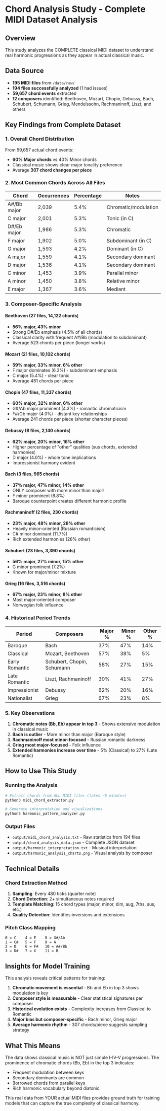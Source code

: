 # Chord Analysis Study - Complete MIDI Dataset Analysis

## Overview

This study analyzes the COMPLETE classical MIDI dataset to understand real harmonic progressions as they appear in actual classical music.

## Data Source

- **195 MIDI files** from `/data/raw/`
- **194 files successfully analyzed** (1 had issues)
- **59,657 chord events** extracted
- **12 composers** identified: Beethoven, Mozart, Chopin, Debussy, Bach, Schubert, Schumann, Grieg, Mendelssohn, Rachmaninoff, Liszt, and others

## Key Findings from Complete Dataset

### 1. Overall Chord Distribution

From 59,657 actual chord events:
- **60% Major chords** vs 40% Minor chords
- Classical music shows clear major tonality preference
- Average **307 chord changes per piece**

### 2. Most Common Chords Across All Files

| Chord | Occurrences | Percentage | Notes |
|-------|------------|------------|-------|
| A#/Bb major | 2,039 | 5.4% | Chromatic/modulation |
| C major | 2,001 | 5.3% | Tonic (in C) |
| D#/Eb major | 1,986 | 5.3% | Chromatic |
| F major | 1,902 | 5.0% | Subdominant (in C) |
| G major | 1,593 | 4.2% | Dominant (in C) |
| A major | 1,559 | 4.1% | Secondary dominant |
| D major | 1,536 | 4.1% | Secondary dominant |
| C minor | 1,453 | 3.9% | Parallel minor |
| A minor | 1,450 | 3.8% | Relative minor |
| E major | 1,367 | 3.6% | Mediant |

### 3. Composer-Specific Analysis

#### Beethoven (27 files, 14,122 chords)
- **56% major, 43% minor**
- Strong D#/Eb emphasis (4.5% of all chords)
- Classical clarity with frequent A#/Bb (modulation to subdominant)
- Average 523 chords per piece (longer works)

#### Mozart (21 files, 10,102 chords)
- **59% major, 33% minor, 6% other**
- F major dominates (6.2%) - subdominant emphasis
- C major (5.4%) - clear tonic
- Average 481 chords per piece

#### Chopin (47 files, 11,337 chords)
- **60% major, 32% minor, 6% other**
- G#/Ab major prominent (4.3%) - romantic chromaticism
- F#/Gb major (4.0%) - distant key relationships
- Average 241 chords per piece (shorter character pieces)

#### Debussy (8 files, 2,140 chords)
- **62% major, 20% minor, 16% other**
- Higher percentage of "other" qualities (sus chords, extended harmonies)
- D major (4.0%) - whole tone implications
- Impressionist harmony evident

#### Bach (3 files, 965 chords)
- **37% major, 47% minor, 14% other**
- ONLY composer with more minor than major!
- F minor prominent (6.8%)
- Baroque counterpoint creates different harmonic profile

#### Rachmaninoff (2 files, 230 chords)
- **23% major, 48% minor, 28% other**
- Heavily minor-oriented (Russian romanticism)
- C# minor dominant (11.7%)
- Rich extended harmonies (28% other)

#### Schubert (23 files, 3,390 chords)
- **56% major, 27% minor, 15% other**
- G minor prominent (7.2%)
- Known for major/minor mixture

#### Grieg (16 files, 3,516 chords)
- **67% major, 23% minor, 8% other**
- Most major-oriented composer
- Norwegian folk influence

### 4. Historical Period Trends

| Period | Composers | Major % | Minor % | Other % |
|--------|-----------|---------|---------|---------|
| Baroque | Bach | 37% | 47% | 14% |
| Classical | Mozart, Beethoven | 57% | 38% | 5% |
| Early Romantic | Schubert, Chopin, Schumann | 58% | 27% | 15% |
| Late Romantic | Liszt, Rachmaninoff | 30% | 41% | 27% |
| Impressionist | Debussy | 62% | 20% | 16% |
| Nationalist | Grieg | 67% | 23% | 8% |

### 5. Key Observations

1. **Chromatic notes (Bb, Eb) appear in top 3** - Shows extensive modulation in classical music
2. **Bach is outlier** - More minor than major (Baroque style)
3. **Rachmaninoff most minor-focused** - Russian romantic darkness
4. **Grieg most major-focused** - Folk influence
5. **Extended harmonies increase over time** - 5% (Classical) to 27% (Late Romantic)

## How to Use This Study

### Running the Analysis

```bash
# Extract chords from ALL MIDI files (takes ~5 minutes)
python3 midi_chord_extractor.py

# Generate interpretation and visualizations
python3 harmonic_pattern_analyzer.py
```

### Output Files

- `output/midi_chord_analysis.txt` - Raw statistics from 194 files
- `output/chord_analysis_data.json` - Complete JSON dataset
- `output/harmonic_interpretation.txt` - Musical interpretation
- `output/harmonic_analysis_charts.png` - Visual analysis by composer

## Technical Details

### Chord Extraction Method

1. **Sampling**: Every 480 ticks (quarter note)
2. **Chord Detection**: 2+ simultaneous notes required
3. **Template Matching**: 15 chord types (major, minor, dim, aug, 7ths, sus, etc.)
4. **Quality Detection**: Identifies inversions and extensions

### Pitch Class Mapping

```
0 = C    4 = E    8 = G#/Ab
1 = C#   5 = F    9 = A
2 = D    6 = F#   10 = A#/Bb
3 = D#   7 = G    11 = B
```

## Insights for Model Training

This analysis reveals critical patterns for training:

1. **Chromatic movement is essential** - Bb and Eb in top 3 shows modulation is key
2. **Composer style is measurable** - Clear statistical signatures per composer
3. **Historical evolution exists** - Complexity increases from Classical to Romantic
4. **Major bias but composer-specific** - Bach minor, Grieg major
5. **Average harmonic rhythm** - 307 chords/piece suggests sampling strategy

## What This Means

The data shows classical music is NOT just simple I-IV-V progressions. The prominence of chromatic chords (Bb, Eb) in the top 3 indicates:

- Frequent modulation between keys
- Secondary dominants are common
- Borrowed chords from parallel keys
- Rich harmonic vocabulary beyond diatonic

This real data from YOUR actual MIDI files provides ground truth for training models that can capture the true complexity of classical harmony.